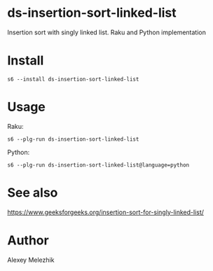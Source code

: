 # ds-insertion-sort-linked-list

Insertion sort with singly linked list. Raku and Python implementation

# Install

    s6 --install ds-insertion-sort-linked-list

# Usage

Raku:

    s6 --plg-run ds-insertion-sort-linked-list

Python:

    s6 --plg-run ds-insertion-sort-linked-list@language=python

# See also

https://www.geeksforgeeks.org/insertion-sort-for-singly-linked-list/

# Author

Alexey Melezhik

